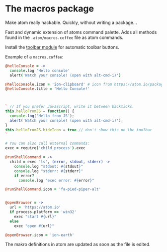 # The macros package

Make atom really hackable. Quickly, without writing a package...

Fast and dynamic extension of atoms command palette. Adds all methods found in the `.atom/macros.coffee` file as atom commands.

Install the [toolbar module](https://atom.io/packages/toolbar) for automatic toolbar buttons.

Example of a `macros.coffee`:

```coffee
@helloConsole = ->
  console.log 'Hello console'
  alert('Watch your console! (open with alt-cmd-i)')

@helloConsole.icon = 'ion-clipboard' # icon from https://atom.io/packages/toolbar#supported-icon-sets
@helloConsole.title = 'Hello Console!'



` // If you prefer Javascript, write it between backticks.
this.helloFromJS = function() {
  console.log('Hello from JS');
  alert('Watch your console! (open with alt-cmd-i)');
}
this.helloFromJS.hideIcon = true // don't show this on the toolbar
`

# You can also call external commands:
exec = require('child_process').exec

@runShellCommand = ->
  child = exec 'ls', (error, stdout, stderr) ->
    console.log "stdout: #{stdout}"
    console.log "stderr: #{stderr}"
    if error?
      console.log "exec error: #{error}"

@runShellCommand.icon = 'fa-pied-piper-alt'


@openBrowser = ->
  url = 'https://atom.io'
  if process.platform == 'win32'
    exec "start #{url}"
  else
    exec "open #{url}"

@openBrowser.icon = 'ion-earth'
```

The makro definitions in atom are updated as soon as the file is edited.
